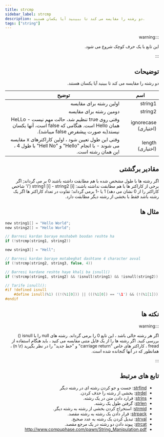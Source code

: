 ```yaml
---
title: strcmp
sidebar_label: strcmp
description: دو رشته را مقایسه می کند تا ببینید آیا یکسان هستند.
tags: ["string"]
---
```


<div dir="rtl" style={{ textAlign: "right" }}>

:::warning

این تابع با یک حرف کوچک شروع می شود.

:::
## توضیحات

دو رشته را مقایسه می کند تا ببینید آیا یکسان هستند.

| اسم                  | توضیح                                                                                                                                 |
| --------------------- | ------------------------------------------------------------------------------------------------------------------------------------------- |
| string1               | اولین رشته برای مقایسه                                                                                                                |
| string2               | دومین رشته برای مقایسه                                                                                                               |
| ignorecase (اختیاری) | وقتی روی true تنظیم شد، حالت مهم نیست - HeLLo همان Hello است. هنگامی که false است، آنها یکسان نیستد(به صورت پیشفرض false میباشد).                                    |
| length (اختیاری)     | وقتی این طول تعیین شود ، اولین کاراکترهای x مقایسه می شوند - با انجام "Hello" و "Hell No" با طول 4 ، این همان رشته است. |

## مقادیر برگشتی

اگر رشته ها با طول مشخص شده با هم مطابقت داشته باشند 0 بر می گرداند; اگر برخی از کاراکتر ها با هم مطابقت نداشته باشند: string1 [i] - string2 [i] ('i' شاخص کاراکتر را از 0 نشان می دهد) 1 یا -1 برمی گرداند؛ تفاوت در تعداد کاراکتر ها اگر یک رشته باشد فقط با بخشی از رشته دیگر مطابقت دارد.

## مثال ها

</div>

```c
new string1[] = "Hello World";
new string2[] = "Hello World";

// Barresi kardan baraye moshabeh boodan reshte ha
if (!strcmp(string1, string2))

new string3[] = "Hell";

// Barresi kardan baraye motabeghat dashtane 4 character avval
if (!strcmp(string2, string3, false, 4))

// Barresi kardane reshte haye khali ba isnull()
if (!strcmp(string1, string2) && !isnull(string1) && !isnull(string2))

// Tarife isnull():
#if !defined isnull
    #define isnull(%1) ((!(%1[0])) || (((%1[0]) == '\1') && (!(%1[1]))))
#endif
```
<div dir="rtl" style={{ textAlign: "right" }}>

## نکته ها

:::warning

اگر هر رشته خالی باشد ، این تابع 0 را برمی گرداند. رشته های null را با isnull () بررسی کنید. اگر رشته ها را از یک فایل متنی مقایسه می کنید ، باید هنگام استفاده از fread ، کاراکتر های خاص "carriage return" و "خط جدید" را در نظر بگیرید (n  \r\) ، همانطور که در آنها گنجانده شده است.

:::

## تابع های مرتبط

- [strfind](strfind): جست و جو کردن رشته ای در رشته دیگر
- [strdel](strdel): بخشی از رشته را حذف کردن.
- [strins](../function/strins): قرارد دادن متن در یک رشته.
- [strlen](../function/strlen): گرفتن طول یک رشته.
- [strmid](strmid): استخراج کردن بخشی از رشته به رشته دیگر.
- [strpack](strpack): قرار دادن یک رشته به رشته مقصد.
- [strval](strval): تبدیل کردن یک رشته به عدد صحیح.
- [strcat](strcat): پیوند دادن دو رشته در یک مرجع مقصد.
- http://www.compuphase.com/pawn/String_Manipulation.pdf
</div>